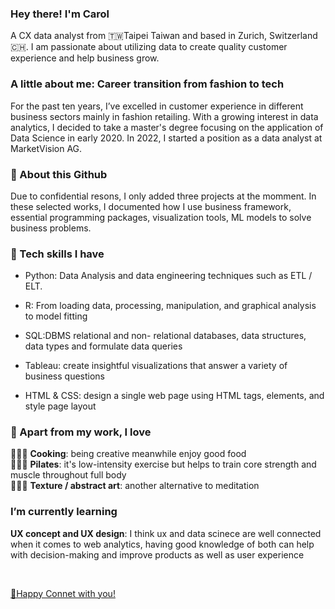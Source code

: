 ### Hey there! I'm Carol
A CX data analyst from 🇹🇼Taipei Taiwan and based in Zurich, Switzerland🇨🇭. I am passionate about utilizing data to create quality customer experience and help business grow. 

### A little about me: Career transition from fashion to tech
For the past ten years, I’ve excelled in customer experience in different business sectors mainly in fashion retailing. With a growing interest in data analytics, I decided to take a master's degree focusing on the application of Data Science in early 2020. In 2022, I started a position as a data analyst at MarketVision AG.

### 🔭 About this Github
Due to confidential resons,  I only added three projects at the momment. In these selected works, I documented how I use business framework, essential programming packages, visualization tools, ML models to solve business problems.
 
### 🔧 Tech skills I have
  - Python: Data Analysis and data engineering techniques such as ETL / ELT.
  
  - R: From loading data, processing, manipulation, and graphical analysis to model fitting
  
  - SQL:DBMS relational and non- relational databases, data structures, data types and formulate data queries 
  
  - Tableau: create insightful visualizations that answer a variety of business questions
  
  - HTML & CSS:  design a single web page using HTML tags, elements, and style page layout

### 👯 Apart from my work, I love 
👩🏻‍🍳 **Cooking**: being creative meanwhile enjoy good food
<br>
🧘🏻‍♀️ **Pilates**: it's low-intensity exercise but helps to train core strength and muscle throughout full body
<br>
👩🏻‍🎨 **Texture / abstract art**: another alternative to meditation


### I’m currently learning

**UX concept and UX design**: I think ux and data scinece are well connected when it comes to web analytics, having good knowledge of both can help with decision-making and improve products as well as user experience

<br>

[👋Happy Connet with you!](www.linkedin.com/in/carolwyhsu)

<!--
**hsuwanying/hsuwanying** is a ✨ _special_ ✨ repository because its `README.md` (this file) appears on your GitHub profile.

